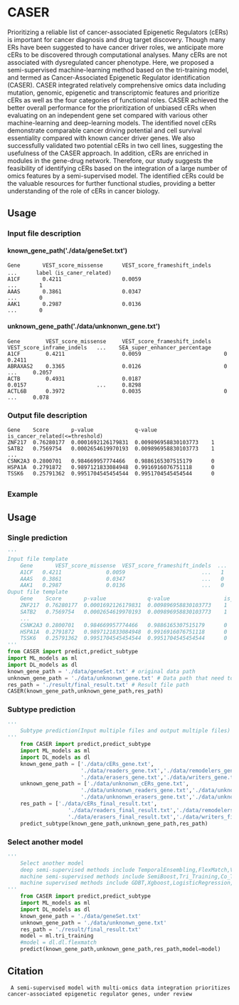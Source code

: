 # CASER
Prioritizing a reliable list of cancer-associated Epigenetic Regulators (cERs) is important for cancer diagnosis and drug target discovery. Though many ERs have been suggested to have cancer driver roles, we anticipate more cERs to be discovered through computational analyses. Many cERs are not associated with dysregulated cancer phenotype. Here, we proposed a semi-supervised machine-learning method based on the tri-training model, and termed as Cancer-Associated Epigenetic Regulator identification (CASER). CASER integrated relatively comprehensive omics data including mutation, genomic, epigenetic and transcriptomic features and prioritize cERs as well as the four categories of functional roles. CASER achieved the better overall performance for the prioritization of unbiased cERs when evaluating on an independent gene set compared with various other machine-learning and deep-learning models. The identified novel cERs demonstrate comparable cancer driving potential and cell survival essentiality compared with known cancer driver genes. We also successfully validated two potential cERs in two cell lines, suggesting the usefulness of the CASER approach. In addition, cERs are enriched in modules in the gene-drug network. Therefore, our study suggests the feasibility of identifying cERs based on the integration of a large number of omics features by a semi-supervised model. The identified cERs could be the valuable resources for further functional studies, providing a better understanding of the role of cERs in cancer biology.
## Usage
### Input file description
#### known_gene_path('./data/geneSet.txt')
    Gene       VEST_score_missense      VEST_score_frameshift_indels      ...      label（is_caner_related)
    A1CF       0.4211                   0.0059                            ...       1
    AAAS       0.3861                   0.0347                            ...       0
    AAK1       0.2987                   0.0136                            ...       0
#### unknown_gene_path('./data/unknonwn_gene.txt')
    Gene	    VEST_score_missense	    VEST_score_frameshift_indels	VEST_score_inframe_indels	...    SEA_super_enhancer_percentage
    A1CF	    0.4211	                0.0059	                        0	                                0.2411
    ABRAXAS2	0.3365	                0.0126	                        0	                        ...     0.2057
    ACTB	    0.4931	                0.0187	                        0.0157	                    ...     0.8298
    ACTL6B	    0.3972	                0.0035	                        0	                        ...     0.078
    
### Output file description
    Gene	Score	    p-value	            q-value                 is_cancer_related(<=threshold)
    ZNF217	0.76280177	0.0001692126179831	0.009896958830103773    1
    SATB2	0.7569754	0.0002654619970193	0.009896958830103773    1
    ...
    CSNK2A3	0.2800701	0.984669957774466	0.9886165307515179      0
    HSPA1A	0.2791872	0.9897121833084948	0.9916916076751118      0
    TSSK6	0.25791362	0.9951704545454544	0.9951704545454544      0
## 

### Example
## Usage

### Single prediction
```python
'''
Input file template
    Gene       VEST_score_missense  VEST_score_frameshift_indels  ...  label（is_caner_related)
    A1CF   0.4211              0.0059                        ...   1
    AAAS   0.3861              0.0347                        ...   0
    AAK1   0.2987              0.0136                        ...   0
Ouput file template
    Gene	Score	    p-value	            q-value                 is_cancer_related(<=threshold)
    ZNF217	0.76280177	0.0001692126179831	0.009896958830103773    1
    SATB2	0.7569754	0.0002654619970193	0.009896958830103773    1
    ...
    CSNK2A3	0.2800701	0.984669957774466	0.9886165307515179      0
    HSPA1A	0.2791872	0.9897121833084948	0.9916916076751118      0
    TSSK6	0.25791362	0.9951704545454544	0.9951704545454544      0
'''
from CASER import predict,predict_subtype
import ML_models as ml
import DL_models as dl
known_gene_path = './data/geneSet.txt' # original data path
unknown_gene_path = './data/unknonwn_gene.txt' # Data path that need to be predicted
res_path = './result/final_result.txt' # Result file path
CASER(known_gene_path,unknown_gene_path,res_path)

```

### Subtype prediction
```python
'''
    Subtype prediction(Input multiple files and output multiple files)
'''
    from CASER import predict,predict_subtype
    import ML_models as ml
    import DL_models as dl
    known_gene_path = ['./data/cERs_gene.txt',
                       './data/readers_gene.txt','./data/remodelers_gene.txt',
                       './data/erasers_gene.txt','./data/writers_gene.txt']
    unknown_gene_path = ['./data/unknonwn_cERs_gene.txt',
                       './data/unknonwn_readers_gene.txt','./data/unknonwn_remodelers_gene.txt',
                       './data/unknonwn_erasers_gene.txt','./data/unknonwn_writers_gene.txt']
    res_path = ['./data/cERs_final_result.txt',
                   './data/readers_final_result.txt','./data/remodelers_final_result.txt',
                   './data/erasers_final_result.txt','./data/writers_final_result.txt']
    predict_subtype(known_gene_path,unknown_gene_path,res_path)
```

### Select another model  

```python
'''
    Select another model  
    deep semi-supervised methods include TemporalEnsembling,FlexMatch,VAT,MixMatch,LadderNetwork,UDA
    machine semi-supervised methods include SemiBoost,Tri_Training,Co_Training,LapSVM,Assemble,TSVM,SSGMM
    machine supervised methods include GDBT,Xgboost,LogisticRegression,RandomForestClassifier,SVC
'''
    from CASER import predict,predict_subtype
    import ML_models as ml
    import DL_models as dl
    known_gene_path = './data/geneSet.txt'
    unknown_gene_path = './data/unknonwn_gene.txt'
    res_path = './result/final_result.txt'
    model = ml.tri_training
    #model = dl.dl.flexmatch
    predict(known_gene_path,unknown_gene_path,res_path,model=model)
```
## 
 ## Citation
     A semi-supervised model with multi-omics data integration prioritizes cancer-associated epigenetic regulator genes, under review
